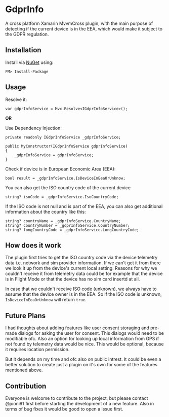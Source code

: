 # GdprInfo
A cross platform Xamarin MvvmCross plugin, with the main purpose of detecting if the current device is in the EEA, which would make it subject to the GDPR regulation. 

## Installation

Install via [NuGet](https://www.nuget.org/packages/) using:

``PM> Install-Package ``

## Usage

Resolve it:

``var gdprInfoService = Mvx.Resolve<IGdprInfoService>();``

**OR**

Use Dependency Injection:

```
private readonly IGdprInfoService _gdprInfoService;

public MyConstructor(IGdprInfoService gdprInfoService)
{
    _gdprInfoService = gdprInfoService;
}
```

Check if device is in European Economic Area (EEA):

```
bool result = _gdprInfoService.IsDeviceInEeaOrUnknow;
```

You can also get the ISO country code of the current device
```
string? isoCode = _gdprInfoService.IsoCountryCode;
```
If the ISO code is not null and is part of the EEA, you can also get additional information about the country like this:
```
string? countryName = _gdprInfoService.CountryName;
string? countryNumber = _gdprInfoService.CountryNumber;
string? longCountryCode = _gdprInfoService.LongCountryCode;
```

## How does it work

The plugin first tries to get the ISO country code via the device telemetry data i.e. network and sim provider information. If we can't get it from there we look it up from the device's current local setting. Reasons for why we couldn't receive it from telemetry data could be for example that the device is in Flight Mode or that the device has no sim card insertd at all.

In case that we couldn't receive ISO code (unknown), we always have to assume that the device owner is in the EEA. So if the ISO code is unknown, ``IsDeviceInEeaOrUnknow`` will return ``true``.

## Future Plans

I had thoughts about adding features like user consent storaging and pre-made dialogs for asking the user for consent. This dialogs would need to be modifiable ofc. Also an option for looking up local information from GPS if not found by telemetry data would be nice. This would be optional, because it requires location permission.

But it depends on my time and ofc also on public intrest. It could be even a better solution to create just a plugin on it's own for some of the features mentioned above.

## Contribution

Everyone is welcome to contribute to the project, but please contact @jooni91 first before starting the development of a new feature. Also in terms of bug fixes it would be good to open a issue first.
